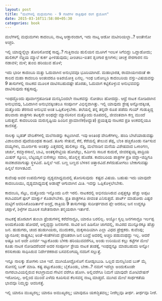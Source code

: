 ```yaml
--- 
layout: post 
title: "ಮಲೆಗಳಲ್ಲಿ ಮಧುಮಗಳು - 9 ಗಂಟೆಗಳ ರಾತ್ರಿಪೂರ ರಂಗ ಪ್ರಯೋಗ" 
date: 2015-03-16T11:58:00+05:30 
categories: book
---
```


ಮಲೆಗಳಲ್ಲಿ ಮಧುಮಗಳು ಕಾದಂಬರಿ, ನಾಟ್ಕ ಆಡ್ತಾರಂದಾಗ,
ಇದು ನಾಟ್ಕ ಆಡೋ ಮಟೀರಿಯಲ್ಲಾ..? ಅಂತೇನೋ ಅಚ್ಚರಿ.

ಇಲ್ಲಿ ಯಾವ್ದುನ್ನೆಲ್ಲಾ ತೋರಿಸೋದಕ್ಕೆ ಸಾಧ್ಯ..?
ಗುತ್ತಿನಾಯಿ ಹುಲಿಯನ ಮೂಗಿಗೆ ಇಂಬಳ ಸಿಗೆಬಿದ್ದು ಒದ್ದಾಡೋದು;
ಹುಲಿಕಲ್ ನೆತ್ತಿಯ ಮ್ಯಾಲೆ ಕುರ್ಕ ಘೀಳಿಡುವುದು;
ಪೀಂಚಲು-ಐತನ ಶೃಂಗಾರ ಕ್ಷಣಗಳು;
ಚೀಂಕ್ರ ಸೇರಗಾರನ ನರಿ ನಡಾವಳಿ;
ಮಳೆ; ತುಂಬಿ ಹರಿಯುವ ಹೊಳೆ;
<!--more-->
ಇದು ಭಾರೀ ಕಾದಂಬರಿ ಮತ್ತು ಓದುವಾಗಿನ ಅನುಭವವೂ ಭೂರಿಯಾಗಿದೆ. ಮಹಾಭಾರತ, ರಾಮಾಯಣದಂತೆ
ಈ ಕಾಲದ ಮಹಾ ಕಾದಂಬರಿ ಅಂತಂದರೂ ಅತಿಶಯೋಕ್ತಿ ಏನಲ್ಲ. ಇಂಥ ಬರೋಬ್ಬರಿ ಕಾದಂಬರಿಯ
ವಸ್ತು-ವಿಷಯವನ್ನು 9 ತಾಸುಗಳಲ್ಲಿ ನಾಟಕದ ಮೂಲಕ ದಾಟಿಸಬಹುದಷ್ಟೇ ಹೊರತು, ಓದುವಾಗ
ಕಟ್ಟಿಕೊಳ್ಳುವ ಅನುಭವವನ್ನು ದಾಟಿಸುವುದು ಕಷ್ಟಸಾಧ್ಯ.

ಇಂಥದ್ದೊಂದು ಪೂರ್ವಾಗ್ರಹಪೀಡಿತ ಮನಸ್ಸಿನಿಂದಲೇ ನಾಟಕವನ್ನು ನೋಡಲು ಹೋದದ್ದು. ಆದ್ರೆ
ನಾಟಕ ನೋಡಿದಾಗಿನ ಅನುಭವವು, ಓದಿದಾಗಿನ ಅನುಭವಕ್ಕಿಂತಲೂ ಸಂಪೂರ್ಣ ವಿಭಿನ್ನವಾಗಿತ್ತು.
ಇಲ್ಲಿ ಯಾವುದು ಶ್ರೇಷ್ಠ ಅನ್ನೋದಕ್ಕಿಂತ, ಮತ್ತೊಂದು ತೆರನಾದ ಅನುಭವ ಅಂತ
ಒಪ್ಪಿಕೊಳ್ಳಬೇಕು. ತಲೆಯಲ್ಲಿ ತನ್ನ ತನ್ನದೇ ರೂಪ ಪಡೆದು ಗುಯ್ ಗುಡುತ್ತಿದ್ದ ಹಲವಾರು
ಪಾತ್ರಗಳು ತಟಕ್ಕನೇ ಅಂಥದ್ದೇ ಮ್ಯಾನರಿಸಂನ ಮತ್ತೊಂದು ರೂಪದಲ್ಲಿ, ಜೀವಂತವಾಗಿ ಕಣ್ಣ
ಮುಂದೆ ಬರುತ್ತವೆ. ಕಾದಂಬರಿಯ ಮರುಸೃಷ್ಟಿಯ ಹಿಂದಿನ ಪ್ರಾಮಾಣಿಕ(ಅಧ್ಭುತ) ಪ್ರಯತ್ನವು
ನಾಟಕದ ಪ್ರತಿ ಅಂಕದಲ್ಲಿಯೂ ಕಾಣಿಸತ್ತೆ.

ನಾಲಕ್ಕು ಬೃಹತ್ ವೇದಿಕೆಗಳಲ್ಲಿ ಮಲೆನಾಡನ್ನು ಕಟ್ಟಲಾಗಿದೆ. ಇವು ಅಂತಿಂಥ
ವೇದಿಕೆಗಳಲ್ಲ.
ಹಂದಿ ಬೇಟೆಯಾಡುವಷ್ಟು ವಿಶಾಲವಾದ ಪೊದೆಯಂಥಹ ಕಾಡಿದೆ.
ತೂಗು ಸೇತುವೆ, ಕೆರೆ, ಕೆರೆಯಲ್ಲಿ ತೇಲುವ ತೆಪ್ಪ, ಬೆಂಕಿ ಹಚ್ಚಿಕೊಂಡು ನರ್ತಿಸುವ
ದಯ್ಯಗಳು, ಮೂರ್ನಾಕು ಅಂತಸ್ತು ಎತ್ತರದಲ್ಲಿ ಹುಲಿಕಲ್ಲು ನೆತ್ತಿ, ಮಲೆನಾಡಿನ ಮನೆಯ
ವಿಶೇಷವಾದ ಒಳಾಂಗಣ, ಚರ್ಚು, ಕಮ್ಮಾರಸಾಲೆ, ಬಾವಿ, ಅಂತಕ್ಕಸೇಟ್ತಿಯ ಹೋಟೆಲ್ಲು,
ಕರ್ಮಿನು ಸಾಬರ ಕುದುರೆ, ಜೀವರತ್ನಯ್ಯ ಪಾದ್ರಿಯ ಮಿಷನ್ ಸ್ಕೂಲು, ಬೆಟ್ಟಯ್ಯನ
ಬಿಸೇಕಲ್ಲು ಸವಾರಿ, ಹೊನ್ನಳ್ಳಿ ಹೊಡೆತ. ಕಾದಂಬರಿಯ ಪಾತ್ರಗಳ ಪ್ರತಿ ಜಿದ್ದಾ-ಜಿದ್ದಿಗೂ
ಸಾವಕಾಶವಾಗುಷ್ಟು ಸ್ಥಳವಿದೆ. ಹಿನ್ನಲೆ ಇದೆ. ಬಣ್ಣ ಬಣ್ಣದ ಬೆಳಕಿನ
ಚಿತ್ತಾರವಿದೆ.ಕಳೆದುಹೋಗಲು ಬೇಕಾಗುವಷ್ಟು ಹಿನ್ನಲೆ ಸಂಗೀತವಿದೆ.

ಕುವೆಂಪು ಅವರ ಉಪಮೆಗಳನ್ನು ದೃಶ್ಯಮಾಧ್ಯಮದಲ್ಲಿ ತೋರಿಸುವುದು  ಕಷ್ಟದ ವಿಷಯ. ಬಹುಷಃ
ಇದು ಯಾವುದೇ ಕಾದಂಬರಿಯು, ದೃಶ್ಯಮಾಧ್ಯಮಕ್ಕೆ ಅಡಾಪ್ಟ್ ಆಗುವಾಗಿನ ಮಿತಿ. ಇದನ್ನು
ಒಪ್ಪಿಕೊಳ್ಳಲೇಬೇಕು. 

ಕಾದಂಬರಿ, ಸೆಟ್ಟು, ಮತ್ತೊಂದು ಇನ್ನೊಂದು ಏನೇ ಇರಲಿ. ನಾಟಕದಲ್ಲಿ ಅಭಿನಯಿಸಿರುವ
ಎಪ್ಪತ್ತಕ್ಕೂ ಹೆಚ್ಚು ಅಪ್ಪಟ ಕಲಾವಿದರಿಗೆ ಫುಲ್ ಮಾರ್ಕ್ಸು ಕೊಡಲೇಬೇಕು. ಪ್ರತಿ
ಪಾತ್ರಗಳೂ ಜೀವಂತ ಎನಿಸುತ್ತದೆ. ಪಾರ್ಟ್ ಮಾಡೋರು ಎಷ್ಟರ ಮಟ್ಟಿಗೆ ಆವರಿಸಿಕೊಂಡಿರ್ತಾರೆ
ಅಂದ್ರೆ, ರಾತ್ರಿಯ 9 ತಾಸುಗಳಷ್ಟು ಸುದೀರ್ಘವಾದ ಪ್ಲೇ ಆದರೂ; ಜನ ಉದ್ದಕ್ಕೂ ಚಪ್ಪಾಳೆ,
ಶಿಳ್ಳೆಗಳ ಮೂಲಕ ಸಚೇತನಾರಾಗಿ ತನ್ಮಯರಾಗಿ ಇರ್ತಾರೆ.

ನಾಟಕಕ್ಕೆ ಹೊರಟಾಗ ತುಂಬಾ ಫ್ರೆಂಡುಗಳನ್ನ ಕರೆದೆನಾದ್ರೂ, ಯಾರೂ ಬರಲಿಲ್ಲ. ಅಯ್ಯೋ
ಸ್ವಲ್ಪ ಜನಗಳಾದ್ರೂ ಇರ್ಲಪ್ಪ ಅಂದುಕೊಂಡು ಹೋದರೆ, ಅಲ್ಲಿದ್ದದ್ದು ಜನಸಾಗರ. ಸಾವಿರ ಜನ
ಹಿಡಿಸೋ ಜಾಗದಲ್ಲಿ, ಸಾವಿರದ ಮುನ್ನೂರಕ್ಕೂ ಹೆಚ್ಚು ಜನ. ಹುಡುಗರು, ಚಂದ ಹುಡುಗಿಯರು,
ಮುದುಕರು, ಮಕ್ಕಳಾದಿಯಾಗಿ ಎಲ್ಲಾ ವಿಧದ ಪ್ರೇಕ್ಷಕರು. ಕುವೆಂಪು; ಜ್ನಾನಪೀಠ;
ರಾಷ್ಟ್ರಕವಿ; ಅಂತೆ-ಕಂತೆಗಳಿಂದ ಪ್ರೇರಿತರಾಗಿ ಜನ ಬಂದ್ರೆ ಅದರಲ್ಲಿ ಅಚ್ಚರಿ
ಪಡುವಂಥದ್ದು ಇಲ್ಲ. ಆದರೆ ಅಷ್ಟೂ ಜನ ಅದೇ ಎನರ್ಜಿ ಇಟ್ಟುಕೊಂಡು ಬೆಳಕು ಹರಿಯುವವರೆಗೂ,
ಅಂಡು ಉರಿಯುವ ಕಲ್ಲು ಕಟ್ಟೆಗಳ ಮೇಲೆ ಕೂತು ನಾಟಕ ನೋಡಿದರೆಂದರೆ ಅದರ ಸಂಪೂರ್ಣ ಶ್ರೇಯ
ನಾಟಕ ತಂಡಕ್ಕೆ, ಇಂಥದ್ದನ್ನೂ ಮಾಡಬಹುದು ಅನ್ನೋ ಕನಸುಕಂಡು ಸಾಧಿಸಿರುವ ನಿರ್ದೇಶಕರಾದ
ಬಸವಲಿಂಗಯ್ಯ ನವರಿಗೆ ಸಲ್ಲುತ್ತೆ.

ಇನ್ನೂ ನಾಲಕ್ಕು ಶೋಗಳು ಬಾಕಿ ಇವೆ. ಮುಗಿಯೋದ್ರೊಳೊಗೆ ನೋಡ್ಕಂಬುಡಿ. ಒಲ್ಲದ
ಮನಸ್ಸಿನಿಂದ ಬುಕ್ ಮೈ ಸೋನಲ್ಲಿ ಬುಕ್ ಮಾಡಿ. ಕಷ್ಟ ಪಟ್ಟುಕೊಂಡು; ಬೈಕೊಂಡು, ಬೇಕಾ..?
ನಮಗೆ ಇದೆಲ್ಲಾ ಅಂದುಕೊಂಡೇ ನಾಗರಬಾವಿಯಲ್ಲಿರುವ ಕಲಾಗ್ರಾಮದ ಗೇಟಿನ ವರೆಗೂ ಹೋಗಿ.
ಅಲ್ಲಿವರೆಗೂ ನಿಮಗೆ ಯಾವುದೇ ಮೋಟಿವೇಷನ್ ಇರೋದಿಲ್ಲ. ಅಲ್ಲಿಂದ ಮುಂದೆ ಎಳೆದು ಕೂರಿಸುವ
ಕೆಲಸವನ್ನ ನಾಟ್ಕ ಮಾಡ್ತದೆ. ಮುಗಿದ ಮೇಲೆ ಸಾರ್ಥಕತೆಯ ಭಾವವೂ ನಿಮ್ಮನ್ನು
ಆವರಿಸತ್ತೆ. 

ಇಲ್ಲಿ ಯಾರೂ ಮುಖ್ಯರಲ್ಲ; 
ಯಾರೂ ಅಮುಖ್ಯರಲ್ಲ;
ಯಾವುದೂ ಯಕಃಶ್ಛಿತವಲ್ಲ;
ನೀರೆಲ್ಲವೂ ತೀರ್ಥ. ತೀರ್ಥವೂ ನೀರೆ.
